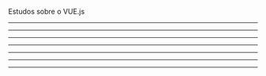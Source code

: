 Estudos sobre o VUE.js

---------------------------------------------------
---------------------------------------------------
---------------------------------------------------
---------------------------------------------------
---------------------------------------------------
---------------------------------------------------
---------------------------------------------------